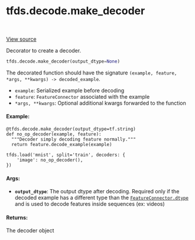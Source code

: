<div itemscope itemtype="http://developers.google.com/ReferenceObject">
<meta itemprop="name" content="tfds.decode.make_decoder" />
<meta itemprop="path" content="Stable" />
</div>

# tfds.decode.make_decoder

<table class="tfo-notebook-buttons tfo-api" align="left">
</table>

<a target="_blank" href="https://github.com/tensorflow/datasets/tree/master/tensorflow_datasets/core/decode/base.py">View
source</a>

Decorator to create a decoder.

```python
tfds.decode.make_decoder(output_dtype=None)
```

<!-- Placeholder for "Used in" -->

The decorated function should have the signature `(example, feature, *args,
**kwargs) -> decoded_example`.

*   `example`: Serialized example before decoding
*   `feature`: `FeatureConnector` associated with the example
*   `*args, **kwargs`: Optional additional kwargs forwarded to the function

#### Example:

```
@tfds.decode.make_decoder(output_dtype=tf.string)
def no_op_decoder(example, feature):
  """Decoder simply decoding feature normally."""
  return feature.decode_example(example)

tfds.load('mnist', split='train', decoders: {
    'image': no_op_decoder(),
})
```

#### Args:

*   <b>`output_dtype`</b>: The output dtype after decoding. Required only if the
    decoded example has a different type than the
    <a href="../../tfds/features/FeatureConnector.md#dtype"><code>FeatureConnector.dtype</code></a>
    and is used to decode features inside sequences (ex: videos)

#### Returns:

The decoder object
